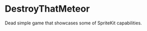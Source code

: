 DestroyThatMeteor
=================

Dead simple game that showcases some of SpriteKit capabilities.
